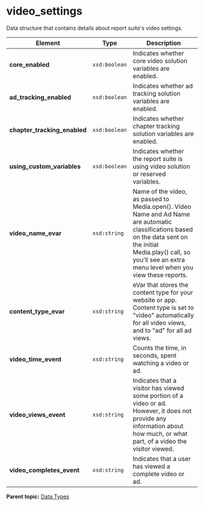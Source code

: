 # video\_settings

Data structure that contains details about report suite's video settings.

|Element|Type|Description|
|-------|----|-----------|
|**core\_enabled** |`xsd:boolean` |Indicates whether core video solution variables are enabled.|
|**ad\_tracking\_enabled** |`xsd:boolean` |Indicates whether ad tracking solution variables are enabled.|
|**chapter\_tracking\_enabled** |`xsd:boolean` |Indicates whether chapter tracking solution variables are enabled.|
|**using\_custom\_variables** |`xsd:boolean` |Indicates whether the report suite is using video solution or reserved variables.|
|**video\_name\_evar** |`xsd:string` |Name of the video, as passed to Media.open\(\). Video Name and Ad Name are automatic classifications based on the data sent on the initial Media.play\(\) call, so you'll see an extra menu level when you view these reports.|
|**content\_type\_evar** |`xsd:string` |eVar that stores the content type for your website or app. Content type is set to "video" automatically for all video views, and to "ad" for all ad views.|
|**video\_time\_event** |`xsd:string` |Counts the time, in seconds, spent watching a video or ad.|
|**video\_views\_event** |`xsd:string` |Indicates that a visitor has viewed some portion of a video or ad. However, it does not provide any information about how much, or what part, of a video the visitor viewed.|
|**video\_completes\_event** |`xsd:string` |Indicates that a user has viewed a complete video or ad.|

**Parent topic:** [Data Types](../data_types/c_datatypes.md)

